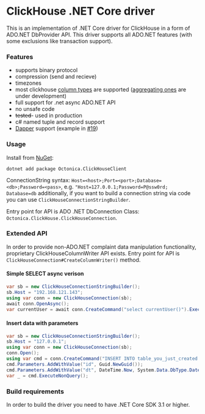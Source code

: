ClickHouse .NET Core driver
===============

This is an implementation of .NET Core driver for ClickHouse in a form of ADO.NET DbProvider API. This driver supports all ADO.NET features (with some exclusions like transaction support).

### Features
* supports binary protocol
* compression (send and recieve)
* timezones
* most clickhouse [column types](docs/TypeMapping.md) are supported ([aggregating ones](https://clickhouse.tech/docs/en/sql_reference/data_types/aggregatefunction/) are under development)
* full support for .net async ADO.NET API
* no unsafe code
* ~~tested~~- used in production
* c# named tuple and record support
* [Dapper](https://dapperlib.github.io/Dapper/) support (example in [#19](https://github.com/Octonica/ClickHouseClient/issues/19))

### Usage
Install from [NuGet](https://www.nuget.org/packages/Octonica.ClickHouseClient/):
```
dotnet add package Octonica.ClickHouseClient
```

ConnectionString syntax: 
`Host=<host>;Port=<port>;Database=<db>;Password=<pass>`, e.g. `"Host=127.0.0.1;Password=P@ssw0rd; Database=db` additionally, if you want to build a connection string via code you can use `ClickHouseConnectionStringBuilder`.

Entry point for API is ADO .NET DbConnection Class: `Octonica.ClickHouse.ClickHouseConnection`.

### Extended API
In order to provide non-ADO.NET complaint data manipulation functionality, proprietary ClickHouseColumnWriter API exists.
Entry point for API is `ClickHouseConnection#CreateColumnWriter()` method.

#### Simple SELECT async verison
```csharp
var sb = new ClickHouseConnectionStringBuilder();
sb.Host = "192.168.121.143";
using var conn = new ClickHouseConnection(sb);
await conn.OpenAsync();
var currentUser = await conn.CreateCommand("select currentUser()").ExecuteScalarAsync();
```
#### Insert data with parameters
```csharp
var sb = new ClickHouseConnectionStringBuilder();
sb.Host = "127.0.0.1";
using var conn = new ClickHouseConnection(sb);
conn.Open();
using var cmd = conn.CreateCommand("INSERT INTO table_you_just_created SELECT {id}, {dt}");
cmd.Parameters.AddWithValue("id", Guid.NewGuid());
cmd.Parameters.AddWithValue("dt", DateTime.Now, System.Data.DbType.DateTime);
var _ = cmd.ExecuteNonQuery();
```

### Build requirements
In order to build the driver you need to have .NET Core SDK 3.1 or higher.
